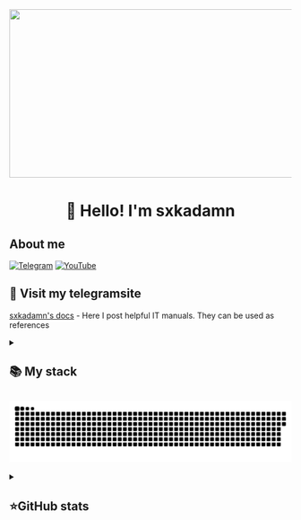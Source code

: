 <div align="center">
  <img height="300" width="600" src="https://user-images.githubusercontent.com/74038190/225813708-98b745f2-7d22-48cf-9150-083f1b00d6c9.gif"  />
</div>


<h1 align="center">👋 Hello! I'm sxkadamn </h1>


## About me
[![Telegram](https://img.shields.io/badge/-Telegram-2CA5E0?style=flat&logo=telegram&logoColor=white)](https://tlgg.ru/sxkadamn)
[![YouTube](https://img.shields.io/badge/-YouTube-FF0000?style=flat&logo=youtube&logoColor=white)](https://www.youtube.com/@sxkadamn)


## 🙏 Visit my telegramsite
[sxkadamn's docs](https://t.me/+XySSpeUiGI1jZDg8) - Here I post helpful IT manuals. They can be used as references

<details align="left">
  <summary><h2><b>📚 My stack</b></h2></summary>
  <p>
    <h3>Langs</h3>
    <img src="https://skillicons.dev/icons?i=dotnet,java,html,css,postgres,sqlite&perline=7" />
    <h3>Frameworks / Tools</h3>
    <img src="https://skillicons.dev/icons?i=unity,gradle,spring,githubactions,git,bootstrap&perline=7" />
    <h3>Software</h3>
    <img src="https://skillicons.dev/icons?i=visualstudio,idea,ultimate&perline=7" />
    <br>
  </p>
</details>

<p align="center">
 <img width="600" src="github-snake.svg" alt="snake"/>
</p>


<details align="left">
  <summary><h2><b>⭐GitHub stats</b></h2></summary>
  <p>
   <img src="https://github-readme-stats.vercel.app/api/top-langs/?username=\sxkadamn&theme=dracula&layout=compact&hide_border=true&bg_color=00000000" />
   <br>
   <img src="https://github-readme-stats.vercel.app/api?username=\sxkadamn&count_private=true&show_icons=true&theme=dracula&hide_border=true&bg_color=00000000" />
  </p>
</details>
